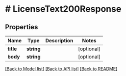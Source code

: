 # # LicenseText200Response

## Properties

Name | Type | Description | Notes
------------ | ------------- | ------------- | -------------
**title** | **string** |  | [optional]
**body** | **string** |  | [optional]

[[Back to Model list]](../../README.md#models) [[Back to API list]](../../README.md#endpoints) [[Back to README]](../../README.md)
